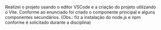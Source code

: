 Realizei o projeto usando o editor VSCode e a criação do projeto utilizando o Vite. Conforme ao enunciado foi criado o componente principal e alguns componentes secundários. (Obs.: fiz a instalação do node.js e npm conforme é solicitado durante a disciplina)
